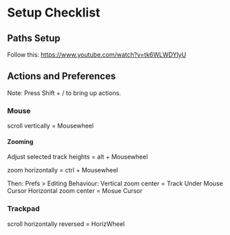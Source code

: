 # Setup Checklist

## Paths Setup

Follow this: https://www.youtube.com/watch?v=tk6WLWDYlyU

## Actions and Preferences

Note: Press Shift + / to bring up actions.

### Mouse

scroll vertically = Mousewheel

#### Zooming

Adjust selected track heights = alt + Mousewheel

zoom horizontally = ctrl + Mousewheel

Then: Prefs > Editing Behaviour:
Vertical zoom center = Track Under Mouse Cursor
Horizontal zoom center = Mosue Cursor

### Trackpad

scroll horizontally reversed = HorizWheel
